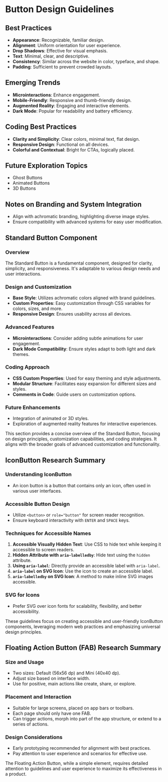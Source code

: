 # Button Design Guidelines

## Best Practices
- **Appearance**: Recognizable, familiar design.
- **Alignment**: Uniform orientation for user experience.
- **Drop Shadows**: Effective for visual emphasis.
- **Text**: Minimal, clear, and descriptive.
- **Consistency**: Similar across the website in color, typeface, and shape.
- **Padding**: Sufficient to prevent crowded layouts.

## Emerging Trends
- **Microinteractions**: Enhance engagement.
- **Mobile-Friendly**: Responsive and thumb-friendly design.
- **Augmented Reality**: Engaging and interactive elements.
- **Dark Mode**: Popular for readability and battery efficiency.

## Coding Best Practices
- **Clarity and Simplicity**: Clear colors, minimal text, flat design.
- **Responsive Design**: Functional on all devices.
- **Colorful and Contextual**: Bright for CTAs, logically placed.

## Future Exploration Topics
- Ghost Buttons
- Animated Buttons
- 3D Buttons

## Notes on Branding and System Integration
- Align with achromatic branding, highlighting diverse image styles.
- Ensure compatibility with advanced systems for easy user modification.

## Standard Button Component

### Overview
The Standard Button is a fundamental component, designed for clarity, simplicity, and responsiveness. It's adaptable to various design needs and user interactions.

### Design and Customization
- **Base Style**: Utilizes achromatic colors aligned with brand guidelines.
- **Custom Properties**: Easy customization through CSS variables for colors, sizes, and more.
- **Responsive Design**: Ensures usability across all devices.

### Advanced Features
- **Microinteractions**: Consider adding subtle animations for user engagement.
- **Dark Mode Compatibility**: Ensure styles adapt to both light and dark themes.

### Coding Approach
- **CSS Custom Properties**: Used for easy theming and style adjustments.
- **Modular Structure**: Facilitates easy expansion for different sizes and styles.
- **Comments in Code**: Guide users on customization options.

### Future Enhancements
- Integration of animated or 3D styles.
- Exploration of augmented reality features for interactive experiences.

This section provides a concise overview of the Standard Button, focusing on design principles, customization capabilities, and coding strategies. It aligns with the broader goals of advanced customization and functionality.

## IconButton Research Summary

### Understanding IconButton
- An icon button is a button that contains only an icon, often used in various user interfaces.

### Accessible Button Design
- Utilize `<button>` or `role="button"` for screen reader recognition.
- Ensure keyboard interactivity with `ENTER` and `SPACE` keys.

### Techniques for Accessible Names
1. **Accessible Visually Hidden Text**: Use CSS to hide text while keeping it accessible to screen readers.
2. **Hidden Attribute with `aria-labelledby`**: Hide text using the `hidden` attribute.
3. **Using `aria-label`**: Directly provide an accessible label with `aria-label`.
4. **`aria-label` on SVG Icon**: Use the icon to create an accessible label.
5. **`aria-labelledby` on SVG Icon**: A method to make inline SVG images accessible.

### SVG for Icons
- Prefer SVG over icon fonts for scalability, flexibility, and better accessibility.

These guidelines focus on creating accessible and user-friendly IconButton components, leveraging modern web practices and emphasizing universal design principles.

## Floating Action Button (FAB) Research Summary

### Size and Usage
- Two sizes: Default (56x56 dp) and Mini (40x40 dp).
- Adjust size based on interface width.
- Use for positive, main actions like create, share, or explore.

### Placement and Interaction
- Suitable for large screens, placed on app bars or toolbars.
- Each page should only have one FAB.
- Can trigger actions, morph into part of the app structure, or extend to a series of actions.

### Design Considerations
- Early prototyping recommended for alignment with best practices.
- Pay attention to user experience and scenarios for effective use.

The Floating Action Button, while a simple element, requires detailed attention to guidelines and user experience to maximize its effectiveness in a product.

